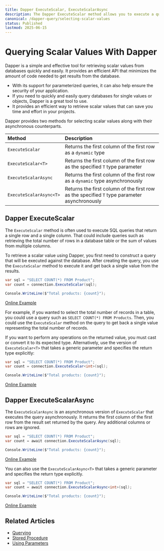 ```yaml
---
title: Dapper ExecuteScalar, ExecuteScalarAsync
description: The Dapper ExecuteScalar method allows you to execute a query and return the first column of the first row in the result set returned by the query.
canonical: /dapper-query/selecting-scalar-values
status: Published
lastmod: 2025-06-15
---
```


# Querying Scalar Values With Dapper

Dapper is a simple and effective tool for retrieving scalar values from databases quickly and easily. It provides an efficient API that minimizes the amount of code needed to get results from the database. 

 - With its support for parameterized queries, it can also help ensure the security of your application. 
 - If you need to quickly and easily query databases for single values or objects, Dapper is a great tool to use. 
 - It provides an efficient way to retrieve scalar values that can save you time and effort in your projects.

Dapper provides two methods for selecting scalar values along with their asynchronous counterparts.

| Method | Description | 
|:---|:---|
|`ExecuteScalar` |  Returns the first column of the first row as a `dynamic` type |
|`ExecuteScalar<T>` |  Returns the first column of the first row as the specified `T` type parameter | 
|`ExecuteScalarAsync` |  Returns the first column of the first row as a `dynamic` type asynchronously |
|`ExecuteScalarAsync<T>` |  Returns the first column of the first row as the specified `T` type parameter asynchronously  |

## Dapper ExecuteScalar

The `ExecuteScalar` method is often used to execute SQL queries that return a single row and a single column. That could include queries such as retrieving the total number of rows in a database table or the sum of values from multiple columns.

To retrieve a scalar value using Dapper, you first need to construct a query that will be executed against the database. After creating the query, you use the `ExecuteScalar` method to execute it and get back a single value from the results.

```csharp
var sql = "SELECT COUNT(*) FROM Product";
var count = connection.ExecuteScalar(sql);

Console.WriteLine($"Total products: {count}");
```

[Online Example](https://dotnetfiddle.net/lasOkf)

For example, if you wanted to select the total number of records in a table, you could use a query such as `SELECT COUNT(*) FROM Products`. Then, you could use the `ExecuteScalar` method on the query to get back a single value representing the total number of records.

If you want to perform any operations on the returned value, you must cast or convert it to its expected type. Alternatively, use the version of `ExecuteScalar<T>` that takes a generic parameter and specifies the return type explicitly:

```csharp
var sql = "SELECT COUNT(*) FROM Product";
var count = connection.ExecuteScalar<int>(sql);

Console.WriteLine($"Total products: {count}");
```

[Online Example](https://dotnetfiddle.net/waDhiH)

## Dapper ExecuteScalarAsync

The `ExecuteScalarAsync` is an asynchronous version of `ExecuteScalar` that executes the query asynchronously. It returns the first column of the first row from the result set returned by the query. Any additional columns or rows are ignored.

```csharp
var sql = "SELECT COUNT(*) FROM Product";
var count = await connection.ExecuteScalarAsync(sql);

Console.WriteLine($"Total products: {count}");
```

[Online Example](https://dotnetfiddle.net/vs9BDS)

You can also use the `ExecuteScalarAsync<T>` that takes a generic parameter and specifies the return type explicitly.

```csharp
var sql = "SELECT COUNT(*) FROM Product";
var count = await connection.ExecuteScalarAsync<int>(sql);

Console.WriteLine($"Total products: {count}");
```

[Online Example](https://dotnetfiddle.net/3L3ILK)

## Related Articles

- [Querying](/dapper-query)
- [Stored Procedure](/stored-procedures)
- [Using Parameters](/parameters)